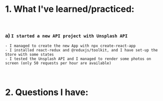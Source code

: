 # 1. What I've learned/practiced:

<br/>

### a) `I started a new API project with Unsplash API`

    - I managed to create the new App with npx create-react-app
    - I installed react-redux and @reduxjs/toolkit, and I have set-up the Store with some states
    - I tested the Unsplash API and I managed to render some photos on screen (only 50 requests per hour are available)

<br/>

# 2. Questions I have:

<br/>

    

